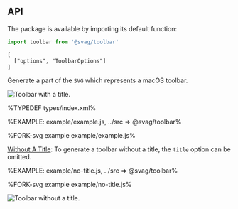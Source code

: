 
## API

The package is available by importing its default function:

```js
import toolbar from '@svag/toolbar'
```

```### toolbar
[
  ["options", "ToolbarOptions"]
]
```

Generate a part of the `SVG` which represents a macOS toolbar.

<img alt="Toolbar with a title." src="https://raw.github.com/svagco/toolbar/master/images/toolbar.svg?sanitize=true">

%TYPEDEF types/index.xml%

%EXAMPLE: example/example.js, ../src => @svag/toolbar%

%FORK-svg example example/example.js%

[Without A Title](t): To generate a toolbar without a title, the `title` option can be omitted.

%EXAMPLE: example/no-title.js, ../src => @svag/toolbar%

%FORK-svg example example/no-title.js%

<img alt="Toolbar without a title." src="https://raw.github.com/svagco/toolbar/master/images/no-title.svg?sanitize=true">
